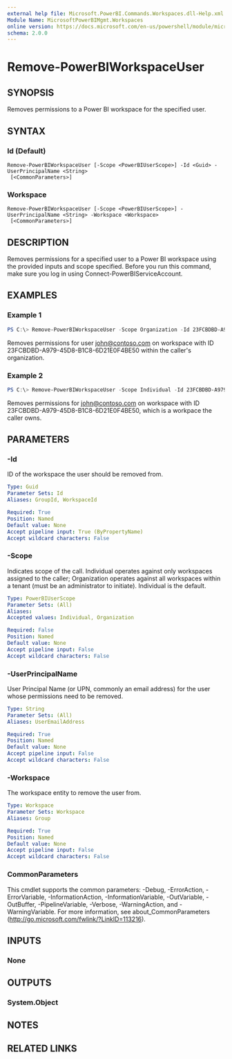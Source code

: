 ```yaml
---
external help file: Microsoft.PowerBI.Commands.Workspaces.dll-Help.xml
Module Name: MicrosoftPowerBIMgmt.Workspaces
online version: https://docs.microsoft.com/en-us/powershell/module/microsoftpowerbimgmt.workspaces/remove-powerbiworkspaceuser?view=powerbi-ps
schema: 2.0.0
---
```


# Remove-PowerBIWorkspaceUser

## SYNOPSIS
Removes permissions to a Power BI workspace for the specified user.

## SYNTAX

### Id (Default)
```
Remove-PowerBIWorkspaceUser [-Scope <PowerBIUserScope>] -Id <Guid> -UserPrincipalName <String>
 [<CommonParameters>]
```

### Workspace
```
Remove-PowerBIWorkspaceUser [-Scope <PowerBIUserScope>] -UserPrincipalName <String> -Workspace <Workspace>
 [<CommonParameters>]
```

## DESCRIPTION
Removes permissions for a specified user to a Power BI workspace using the provided inputs and scope specified.
Before you run this command, make sure you log in using Connect-PowerBIServiceAccount. 

## EXAMPLES

### Example 1
```powershell
PS C:\> Remove-PowerBIWorkspaceUser -Scope Organization -Id 23FCBDBD-A979-45D8-B1C8-6D21E0F4BE50 -UserEmailAddress john@contoso.com
```

Removes permissions for user john@contoso.com on workspace with ID 23FCBDBD-A979-45D8-B1C8-6D21E0F4BE50 within the caller's organization.

### Example 2
```powershell
PS C:\> Remove-PowerBIWorkspaceUser -Scope Individual -Id 23FCBDBD-A979-45D8-B1C8-6D21E0F4BE50 -UserEmailAddress john@contoso.com
```

Removes permissions for john@contoso.com on workspace with ID 23FCBDBD-A979-45D8-B1C8-6D21E0F4BE50, which is a workpace the caller owns.

## PARAMETERS

### -Id
ID of the workspace the user should be removed from.

```yaml
Type: Guid
Parameter Sets: Id
Aliases: GroupId, WorkspaceId

Required: True
Position: Named
Default value: None
Accept pipeline input: True (ByPropertyName)
Accept wildcard characters: False
```

### -Scope
Indicates scope of the call. Individual operates against only workspaces assigned to the caller; Organization operates against all workspaces within a tenant (must be an administrator to initiate). Individual is the default.

```yaml
Type: PowerBIUserScope
Parameter Sets: (All)
Aliases:
Accepted values: Individual, Organization

Required: False
Position: Named
Default value: None
Accept pipeline input: False
Accept wildcard characters: False
```

### -UserPrincipalName
User Principal Name (or UPN, commonly an email address) for the user whose permissions need to be removed.

```yaml
Type: String
Parameter Sets: (All)
Aliases: UserEmailAddress

Required: True
Position: Named
Default value: None
Accept pipeline input: False
Accept wildcard characters: False
```

### -Workspace
The workspace entity to remove the user from.

```yaml
Type: Workspace
Parameter Sets: Workspace
Aliases: Group

Required: True
Position: Named
Default value: None
Accept pipeline input: False
Accept wildcard characters: False
```

### CommonParameters
This cmdlet supports the common parameters: -Debug, -ErrorAction, -ErrorVariable, -InformationAction, -InformationVariable, -OutVariable, -OutBuffer, -PipelineVariable, -Verbose, -WarningAction, and -WarningVariable. For more information, see about_CommonParameters (http://go.microsoft.com/fwlink/?LinkID=113216).

## INPUTS

### None

## OUTPUTS

### System.Object

## NOTES

## RELATED LINKS
